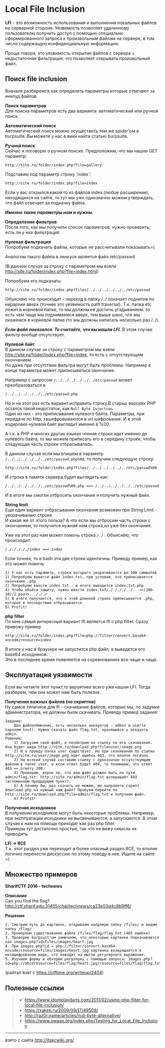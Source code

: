 # Local File Inclusion
__LFI__ - это возможность использования и выполнения локальных файлов на серверной стороне. Уязвимость позволяет удаленному пользователю получить доступ с помощью специально сформированного запроса к произвольным файлам на сервере, в том числе содержащую конфиденциальную информацию.

Проще говоря, это уязвимость открытия файлов с сервера + недостаточная фильтрация, что позволяет открывать произвольный файл.

## Поиск file inclusion
Вначале разберемся как определить параметры которые отвечают за инклуд файлов.

__Поиск параметров__  
Для поиска параметров есть два варианта: автоматический или ручной поиск.

__Автоматический поиск__  
Автоматический поиск можно осуществить тем же spider'ом в burpsuite. Вы можете у нас в вики найти статью burpsuite.

__Ручной поиск__  
Сейчас я поговорю о ручном поиске.
Предположим, что мы нашли GET параметр:
```
http://site.ru/folder/index.php?file=gallery
```
Подставим под параметр строку 'index':
```
http://site.ru/folder/index.php?file=index
```
Если у вас открылся какой то из файлов index.(любое расширение), находящихся на сайте, то тут мы уже однозначно можем утверждать, что файл отвечает за подкачку файла.

*__Именно такие параметры нам и нужны.__*

__Определение фильтров__  
После того, как мы получили список параметров, нужно проверить, есть ли у них фильтрация.

__Нулевая фильтрация__  
Попробуем подкачать файлы, которые не рассчитывали показывать=)

Аналогом такого файла в линкусе является файл /etc/passwd

(В данном случае за строку с параметром мы взяли http://site.ru/folder/index.php?file=index.html)

Попробуем его подкачать:
```
http://site.ru/folder/index.php?file=/../../../../../../etc/passwd
```
Объясняю что происходит - переход в папку /../ означает поднятие по иерархии вверх (точнее это уязвимость path traversal). Т.к. папка etc лежит в корневой папке, то мы должны ее достичь угадыванием: то есть чем чаще мы поднимаемся вверх, тем выше шанс, что мы окажемся в корневой папке (то мы должны написать несколько раз /../).

**_Если файл показался. То считайте, что вы нашли LFI._** В этом случае фильтр вообще отсутствует.

__Нулевой байт__  
В данном случае за строку с параметром мы взяли http://site.ru/folder/index.php?file=index, то есть с отсутствующим окончанием.  
Но даже при отсутствии фильтра могут быть проблемы. Например в конце параметра может приписываться окончание.

Например с запросом `/../../../../../../etc/passwd` может преобразоваться в
```
/../../../../../../etc/passwd.php
```
Но и на этот раз есть вариант исправить строку.В старых версиях PHP остался такой недостаток, как `Null Byte Injection`.  
Один из них - это приписывание нулевого байта. Параметры, при передаче по http, зашифровываются в url шифрование. И в этой кодировке нулевой байт выглядит именно в %00.

А т.к. в PHP и многих других языках чтение строки идет именно до нулевого байта, то мы можем приписать его в середину строки, чтобы следующая часть строки отбрасывалась.

В данном случае если мы впишем в параметр `/../../../../../../etc/passwd.php%00`, то получим следующую строку:
```
http://site.ru/folder/index.php?file=/../../../../../../etc/passwd%00
```
И строка в памяти сервера будет выглядеть как:
```
/../../../../../../etc/passwd%00.php ==> /../../../../../../etc/passwd
```
И в итоге мы смогли отбросить окончание и получить нужный файл.

__String limit__  
Еще один вариант отбрасывания окончания возможен при String Limit - укорачиванию строки.  
И какая же от этого польза? А что если мы отбросим часть строки с окончанием, то получится нужная нам строка,но уже без окончания.

Уже на этот раз нам может помочь строка `/./` . Объясняю, что происходит:
```
/./././././index === index
```
Если точнее, то в bash эти две строки идентичны. Приведу пример, как это может помочь
```
1) У нас есть параметр, строка которого укорачивается до 100 символов
2) Попробуем вывести файл index.txt, при условии, что приписывается окончание .php
3) Попробуем ввести index.txt - в итоге выводится index.txt.php
4) Чтобы обойти защиту, нужно ввести index.txt/././././../...<<(100-10)/2 раз>>.../././
5) В итоге получается, что к этой длинной строке приписывается .php, которое в последствии отбрасывается
6) Profit!
```

__php filter__  
По мне самый интересный вариант lfi является lfi с php filter. Сразу привожу пример
```
http://site.ru/folder/index.php?file=php://filter/convert.base64-encode/resource=index
```
В итоге у нас в браузере не запустится php файл, а выведется его base64 исходников.  
Это в последнее время появляется на соревнованиях все чаще и чаще.

## Эксплуатация уязвимости
Если вы читаете этот пункт,то вероятнее всего уже нашли LFI. Тогда разберем, чем она может нам быть полезна.

__Получение важных файлов (не скриптов)__  
Ну самое типичное для lfi - скачивание файлов, которые мы, по задумке администратора, не должны были скачивать. Приведу пример задания:
```
Задание:
    Дан файлообменник, есть несколько аккаунтов - admin и user(и паролем test). Нужно скачать файл flag.txt, хранящийся у аккаунта admin.
Решение:
    1) Загрузим свой файл, и посмотрим на ссылку на его скачивание. Она будет вида http://site.ru/download.php?file=user/image.png
    2) И в правду папка user существует. Но при скачивании по ссылке http://site.ru/user/image.png идет ошибка 403, что вполне логично.
    3) На всякий случай составим ссылку с однозначно отсутствующим файлом в папке user, и если ответ будет 404, то понимаем, что ответ 403 == ответу 200.
    4) Проверим, верно ли, что наш файл должен быть по пути admin/flag.txt: http://site.ru/admin/flag.txt возвращает 403 (вспоминаем предыдущий пункт).
    5) А почему бы, раз скачать не можем, не направить скрипт download.php на нужный нам файл? Пробуем перейти по http://site.ru/download.php?file=admin/flag.txt и получаем файл.
    6) Profit!
```

__Получение исходников__  
В получении исходников могут быть некоторые проблемы. Например, при эксплуатации исходники не высвечиваются, а запускаются. В этом случае к нам на помощь приходит как раз php filter.  
Примеры тут достаточно простые, так что не вижу смысла их приводить.

__LFI -> RCE__  
Т.к. этот раздел уже переходит в более опасный раздел RCE, то вполне логично перенести дискуссию по этому поводу в нее. Ищите на сайте =)

## Множество примеров
__SharifCTF 2016 - technews__

__Описание__  
Can you find the flag?http://ctf.sharif.edu:31455/chal/technews/ca23e03d4c8b9ff6/

__Решение__
```
1. Смотрим путь до картинок, открываем напрямую папку /files/ и видим папку /flag/
2. Проверяем существование файла /files/flag/flag.txt (403 ошибка)
3. Проверив burpsuit'ом замечаем, что некоторые картинки подкачиваются как images.php?id=files/images/heart.jpg
4. При images.php?id = php://filter/convert.base64-encode/resource=files/images/heart.jpg картинка возвращается в незашифрованом виде, что наводит на мысли регулярного выражения.
5. Изучаем форму и обходим регулярку с помощью запроса: images.php?id=php://abcdresource=files/flag/heart.jpg/resource=files/flag/flag.txt
```
(райтап взят с https://ctftime.org/writeup/2404)

## Полезные ссылки
> * https://www.idontplaydarts.com/2011/02/using-php-filter-for-local-file-inclusion/
> * https://xakep.ru/2009/09/17/49508/
> * http://raz0r.name/articles/null-byte-alternative/
> * https://www.owasp.org/index.php/Testing_for_Local_File_Inclusion


----
взято с сайта http://itsecwiki.org/